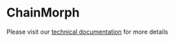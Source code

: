 # ChainMorph

Please visit our [technical documentation](https://smits-organization-1.gitbook.io/chainmorph) for more details 



